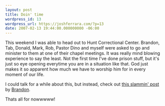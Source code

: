 ```yaml
---
layout: post
title: Doin' time
wordpress_id: 13
wordpress_url: https://joshferrara.com/?p=13
date: 2007-02-13 19:44:00.000000000 -06:00
---
```

This weekend I was able to head out to Hunt Correctional Center. Brandon, Tab, Donald, Mark, Rob, Pastor Dino and myself were asked to go and minister to them at one of their chapel meetings. It was really mind blowing experience to say the least. Not the first time I've done prison stuff, but it's just so eye opening everytime you are in a situation like that. God just makes it so apparent how much we have to worship him for in every moment of our life.

I could talk for a while about this, but instead, check out <a href="http://brandon-4point5.blogspot.com/2007/02/last-night-i-had-incredible-opportunity.html">this slammin' post</a> by <a href="http://brandon-4point5.blogspot.com">Brandon</a>.

Thats all for nowwwww!
